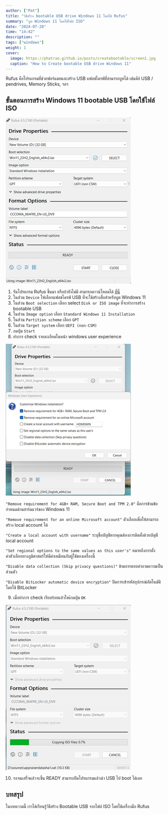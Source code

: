 ```yaml
---
author: ["Pat"]
title: "วิธีสร้าง bootable USB drive Windows 11 โดยใช้ Rufus"
summary: "บูท Windows 11 โดยใช้ไฟล์ ISO"
date: "2024-07-28"
time: "14:42"
description: ""
tags: ["windows"]
weight: 1
cover:
  image: https://phatrao.github.io/posts/createbootable/screen1.jpg
  caption: "How to Create bootable USB drive Windows 11"
---
```


Rufus คือโปรแกรมที่ช่วยฟอร์แมทและสร้าง USB แฟลชไดรฟ์ที่สามารถบูทได้ เช่นคีย์ USB / pendrives, Memory Sticks, ฯลฯ

## ขั้นตอนการสร้าง Windows 11 bootable USB โดยใช้ไฟล์ ISO

![screen1](./screen1.jpg)

1. รันโปรแกรม Rufus ขึ้นมา หรือถ้ายังไม่มี สามารถดาวน์โหลดได้ [ที่นี่](https://rufus.ie/)
2. ในส่วน `Device` ให้เลือกแฟลชไดรฟ์ USB ที่จะใช้สร้างสื่อสำหรับบูต Windows 11
3. ในส่วน `Boot selection` เลือก select `Disk or ISO image` ที่จะทำการสร้าง bootable USB
4. ในส่วน `Image option` เลือก `Standard Windows 11 Installation`
5. ในส่วน `Partition scheme` เลือก `GPT`
6. ในส่วน `Target system` เลือก `UEFI (non-CSM)`
7. กดปุ่ม `Start`
8. ทำการ check รายละเอียดในหน้า windows user experience

![screen1](./screen2.jpg)

`"Remove requirement for 4GB+ RAM, Secure Boot and TPM 2.0"` คือการข้ามข้อกำหนดด้านฮาร์ดแวร์ของ Windows 11

`"Remove requirement for an online Microsoft account"` ตัวเลือกเพื่อให้สามารถสร้าง local account ได้

`"Create a local account with username"` ระบุชื่อบัญชีหากคุณต้องการติดตั้งด้วยบัญชี local account

`"Set regional options to the same values as this user's"` หมายถึงการตั้งค่าตัวเลือกทางภูมิศาสตร์ให้มีค่าเหมือนกับผู้ใช้ของเครื่องนี้

`"Disable data collection (Skip privacy questions)"` ข้ามการตอบคำถามความเป็นส่วนตัว

`"Disable BitLocker automatic device encryption"` ปิดการเข้ารหัสอุปกรณ์อัตโนมัติโดยใช้ BitLocker

9. เมื่อทำการ check เรียบร้อยแล้วใหเ้กดปุ่ม `OK`

![screen1](./screen3.jpg)

10. รอจนเสร็จแล้วจะขึ้น READY สามารถปิดโปรแกรมแล้วนำ USB ไป boot ได้เลย

## บทสรุป

ในบทความนี้ เราได้เรียนรู้วิธีสร้าง Bootable USB จากไฟล์ ISO โดยใช้เครื่องมือ Rufus